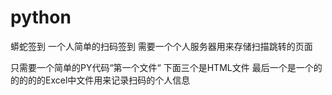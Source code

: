 # python
蟒蛇签到
一个人简单的扫码签到
需要一个个人服务器用来存储扫描跳转的页面


只需要一个简单的PY代码“第一个文件“
下面三个是HTML文件
最后一个是一个的的的的的Excel中文件用来记录扫码的个人信息

